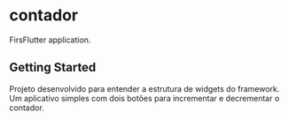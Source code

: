 # contador

FirsFlutter application.

## Getting Started

Projeto desenvolvido para entender a estrutura de widgets do framework. 
Um aplicativo simples com dois botões para incrementar e decrementar o contador.
